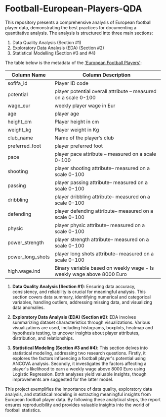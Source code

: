 # Football-European-Players-QDA

This repository presents a comprehensive analysis of European football player data, demonstrating the best practices for documenting a quantitative analysis. The analysis is structured into three main sections:

1. Data Quality Analysis (Section #1)
2. Exploratory Data Analysis (EDA) (Section #2)
3. Statistical Modelling (Section #3 and #4)

The table below is the metadata of the ['European Football Players']():

| Column Name | Column Description |
| --- | --- |
| sofifa_id | Player ID code |
| potential | player potential overall attribute – measured on a scale 0-100 |
| wage_eur | weekly player wage in Eur |
| age | player age |
| height_cm | Player height in cm |
| weight_kg | Player weight in Kg |
| club_name | Name of the player’s club |
| preferred_foot | player preferred foot |
| pace | player pace attribute – measured on a scale 0-100 |
| shooting | player shooting attribute– measured on a scale 0-100 |
| passing | player passing attribute– measured on a scale 0-100 |
| dribbling | player dribbling attribute– measured on a scale 0-100 |
| defending | player defending attribute– measured on a scale 0-100 |
| physic | player physic attribute– measured on a scale 0-100 |
| power_strength | player strength attribute– measured on a scale 0-100 |
| power_long_shots | player long shots attribute– measured on a scale 0-100 |
| high.wage.ind | Binary variable based on weekly wage - Is weekly wage above 8000 Euro |

1. **Data Quality Analysis (Section #1)**: Ensuring data accuracy, consistency, and reliability is crucial for meaningful analysis. This section covers data summary, identifying numerical and categorical variables, handling outliers, addressing missing data, and visualizing data anomalies.

2. **Exploratory Data Analysis (EDA) (Section #2)**: EDA involves summarizing dataset characteristics through visualizations. Various visualizations are used, including histograms, boxplots, heatmap and hypothesis testing, to uncover insights about player attributes, distribution, and relationships.

3. **Statistical Modeling (Section #3 and #4)**: This section delves into statistical modeling, addressing two research questions. Firstly, it explores the factors influencing a football player's potential using ANCOVA analysis. Secondly, it investigates the factors affecting a player's likelihood to earn a weekly wage above 8000 Euro using Logistic Regression. Both analyses yield valuable insights, though improvements are suggested for the latter model.

This project exemplifies the importance of data quality, exploratory data analysis, and statistical modeling in extracting meaningful insights from European football player data. By following these analytical steps, the report ensures reproducibility and provides valuable insights into the world of football statistics.
